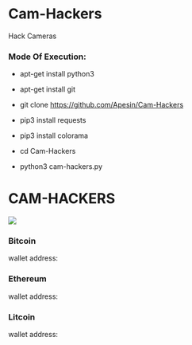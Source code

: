 # Cam-Hackers

Hack Cameras

<h3> Mode Of Execution: </h3>

* apt-get install python3

* apt-get install git

* git clone https://github.com/Apesin/Cam-Hackers

* pip3 install requests

* pip3 install colorama

* cd Cam-Hackers

* python3 cam-hackers.py

# CAM-HACKERS

<img src="https://github.com/Apesin/Cam-Hackers/cam-hackers.png">

<h3> Bitcoin </h3>
wallet address: 

<h3> Ethereum </h3>

wallet address: 

<h3> Litcoin</h3>

wallet address: 
